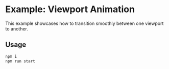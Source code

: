 # Example: Viewport Animation

This example showcases how to transition smoothly between one viewport to another.

## Usage

```bash
npm i
npm run start
```
